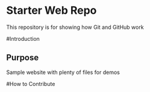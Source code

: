 # Starter Web Repo

This repository is for showing how Git and GitHub work

#Introduction


## Purpose

Sample website with plenty of files for demos


#How to Contribute
